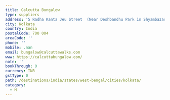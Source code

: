 ```yaml
---
title: Calcutta Bungalow
type: suppliers
address: '5 Radha Kanta Jeu Street  (Near Deshbandhu Park in Shyambazar)       '
city: Kolkata
country: India
postalCode: 700 004
areaCode: ''
phone: ''
mobile: .nan
email: bungalow@calcuttawalks.com
www: https://calcuttabungalow.com/
note: ''
bookThrough: 0
currency: INR
gstType: 0
path: /destinations/india/states/west-bengal/cities/kolkata/
category:
  - H
---
```


